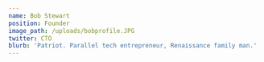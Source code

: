 ```yaml
---
name: Bob Stewart
position: Founder
image_path: /uploads/bobprofile.JPG
twitter: CTO
blurb: 'Patriot. Parallel tech entrepreneur, Renaissance family man.'
---
```

